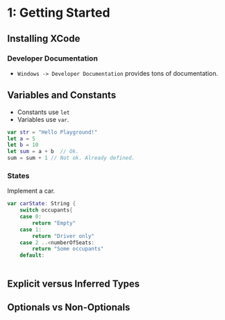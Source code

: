 # 1: Getting Started

## Installing XCode

### Developer Documentation

* `Windows -> Developer Documentation` provides tons of documentation.

 

## Variables and Constants

* Constants use `let`
* Variables use `var`.

```swift
var str = "Hello Playground!"
let a = 5
let b = 10
let sum = a + b  // Ok.
sum = sum + 1 // Not ok. Already defined.
```

### States

Implement a car. 

```swift
var carState: String {
    switch occupants{
    case 0:
        return "Empty"
    case 1:
        return "Driver only"
    case 2 ..<numberOfSeats:
        return "Some occupants"
    default:
        
```

## Explicit versus Inferred Types

## Optionals vs Non-Optionals

